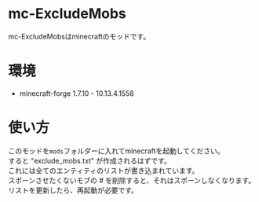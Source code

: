 # mc-ExcludeMobs
mc-ExcludeMobsはminecraftのモッドです。

# 環境
* minecraft-forge 1.7.10 - 10.13.4.1558

# 使い方
このモッドを`mods`フォルダーに入れてminecraftを起動してください。  
すると "exclude_mobs.txt" が作成されるはずです。  
これには全てのエンティティのリストが書き込まれています。  
スポーンさせたくないモブの # を削除すると、それはスポーンしなくなります。  
リストを更新したら、再起動が必要です。